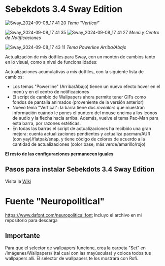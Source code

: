 # Sebekdots 3.4 Sway Edition

![Sway_2024-09-08_17 41 20](https://github.com/user-attachments/assets/642d342a-ed68-4f97-819b-66bb5744c556)
_Tema "Vertical"_

![Sway_2024-09-08_17 41 35](https://github.com/user-attachments/assets/106c1163-2f65-49d1-876c-d976a3e9237f)
![Sway_2024-09-08_17 41 27](https://github.com/user-attachments/assets/f458ec5b-1303-44b3-ae6d-e7375dcc02ec)
_Menú y Centro de Notificaciones_

![Sway_2024-09-08_17 43 11](https://github.com/user-attachments/assets/e9d85530-71bc-481b-98f0-d47901ab1646)
_Tema Powerline Arriba/Abajo_

Actualización de mis dotfiles para Sway, con un montón de cambios tanto en lo visual, como a nivel de funcionalidades:

Actualizaciones acumulativas a mis dotfiles, con la siguiente lista de cambios:

- Los temas "Powerline" (Arriba/Abajo) tienen un nuevo efecto hover en el menú y en el centro de notificaciones
- El script de cambio de Wallpapers ahora permite tener GIFs como fondos de pantalla animados (proveniente de la versión anterior)
- Nuevo tema "Vertical": la barra tiene dos _revealers_ que muestran información cuando le pones el puntero del mouse encima a los iconos de audio y la flecha hacia arriba. Además, vuelve el tema Pac-Man para esta barra, por razones estéticas.
- En todas las barras el script de actualizaciones ha recibido una gran mejora: cuenta actualizaciones pendientes y actualiza pacman/AUR (con yay)/flatpak/snap, y tiene código de colores de acuerdo a la cantidad de actualizaciones (color base, más verde/amarillo/rojo)

**El resto de las configuraciones permanecen iguales**

## Pasos para instalar Sebekdots 3.4 Sway Edition

Visita la [Wiki](https://github.com/andrewsebek/Sebekdots-sway/wiki)

# Fuente "Neuropolitical"

https://www.dafont.com/neuropolitical.font 
Incluyo el archivo en mi repositorio para descarga

## Importante

Para que el selector de wallpapers funcione, crea la carpeta "Set" en /Imágenes/Wallpapers/ (tal cual con las mayúsculas) y coloca todos tus wallpapers allí. El selector de wallpapers te los mostrará con Rofi.

